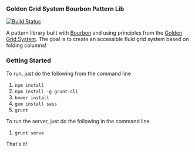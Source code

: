 ### Golden Grid System Bourbon Pattern Lib
[![Build Status](https://travis-ci.org/kevinglover/ggs-pattern-bourbon.svg?branch=feature%2FTravis_tests)](https://travis-ci.org/kevinglover/ggs-pattern-bourbon)

A pattern library built with [Bourbon](http://bourbon.io/) and using principles from the [Golden Grid System](http://goldengridsystem.com). The goal is to create an accessible fluid grid system based on folding columns!

### Getting Started

To run, just do the following from the command line 

1. `npm install`
2. `npm install -g grunt-cli`
3. `bower install`
4. `gem install sass`
5. `grunt`  

To run the server, just do the following in the command line 

1. `grunt serve`  

That's it!

